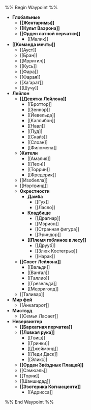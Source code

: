 %% Begin Waypoint %%
- **Глобальные**
	- **[[Жентаримы]]**
	- **[[Культ Ваэрона]]**
	- **[[Орден латной перчатки]]**
		- [[Малик]]
- **[[Команда мечты]]**
	- [[Ауст]]
	- [[Бран]]
	- [[Ирритил]]
	- [[Кусь]]
	- [[Фара]]
	- [[Фарая]]
	- [[Ха'арат]]
	- [[Шучу]]
- **Лейлон**
	- **[[Девятка Лейлона]]**
		- [[Броттор]]
		- [[Зеннор]]
		- [[Йевельда]]
		- [[Каллибон]]
		- [[Наал]]
		- [[Пуд]]
		- [[Скайз]]
		- [[Слоан]]
		- [[Филомена]]
	- **Жители**
		- [[Амалия]]
		- [[Леон]]
		- [[Торрин]]
		- [[Фредерик]]
	- [[Изобелла]]
	- [[Нортвинд]]
	- **Окрестности**
		- **Дамба**
			- [[Гух]]
			- [[Ласло]]
		- **Кладбище**
			- [[Драгнар]]
			- [[Мэрион]]
			- [[Странная фигура]]
			- [[Эриндор]]
		- **[[Племя гоблинов в лесу]]**
			- [[Друуб]]
			- [[Злюк Костегрыз]]
			- [[Нарак]]
	- **[[Совет Лейлона]]**
		- [[Вальди]]
		- [[Вангал]]
		- [[Галлио]]
		- [[Грезельда]]
		- [[Мерриголд]]
	- [[Таливар]]
- **Мир фей**
	- [[Анкагарот]]
- **Миствуд**
	- [[Семья Лафает]]
- **Невервинтер**
	- **[[Бархатная перчатка]]**
	- **[[Ловкая рука]]**
		- [[Гвиш]]
		- [[Гринки]]
		- [[Джеймонд]]
		- [[Леди Даск]]
		- [[Эликс]]
	- **[[Орден Звёздных Плащей]]**
	- [[Сэмюэль]]
	- [[Торик]]
	- [[Шаншидад]]
	- **[[Эзотерика Когнасценти]]**
		- [[Адрисса]]

%% End Waypoint %%
